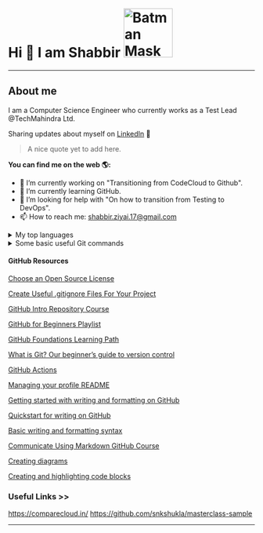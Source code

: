 # Hi 👋 I am Shabbir <img width="100" alt="Batman Mask Icon" src="https://github.com/user-attachments/assets/a06b0a08-36d3-4c47-a315-64352ff7d172">


-----------------------------------------------------------------------------

## About me
I am a Computer Science Engineer who currently works as a Test Lead @TechMahindra Ltd.

Sharing updates about myself on [LinkedIn](https://www.linkedin.com/in/shabbirziyai/) 📖

> A nice quote yet to add here.

**You can find me on the web 🌎:**
- 🔭 I’m currently working on "Transitioning from CodeCloud to Github".
- 🌱 I’m currently learning GitHub.
- 🤔 I’m looking for help with "On how to transition from Testing to DevOps".
- 📫 How to reach me: shabbir.ziyai.17@gmail.com
<details>
<summary>My top languages</summary>

| Rank | Languages |
|------|-----------|
|     1| Java      |
|     2| SQL       |
|     3| Shell     |

</details>

<details>
<summary>Some basic useful Git commands</summary>

  ```
git --version (To see installed git version)
where.exe git (To see where git exe is installed)
git config --list (To see all parameters/variables currently set)
git config --global user.name "xxxx" (To see global username)
git init (Initial a folder as a git repo)
git clone (Clone an existing remote git repo)
git check -b <newbranch> (To create a new branch from main/master and switch to it)
git add . (Add staged changes/files)
git status (Check status of changed files)
git commit -m "message" (Commit staged changes)
git push (Push local committed chanages to remote repo)
git push <remote> <branch> (Push local committed newbranch to remote repo)
git push --delete <remote> <branch> (Delete branch from remote repo)
git show (Show list of all commits in a repo)
git branch -d <newbranch> (Delete branch in local repo)
git branch -M main (Set main branch)
git remote add origin <remote-repo-url> (Set a local repo to point to a remote repo)
git push -u origin main (Push local changes to remote repo)

```

</details>


#### GitHub Resources

[Choose an Open Source License](https://choosealicense.com/)

[Create Useful .gitignore Files For Your Project](https://www.toptal.com/developers/gitignore)

[GitHub Intro Repository Course](https://github.com/skills/introduction-to-github)

[GitHub for Beginners Playlist](https://www.youtube.com/playlist?list=PL0lo9MOBetEFcp4SCWinBdpml9B2U25-f)

[GitHub Foundations Learning Path](https://learn.microsoft.com/en-us/collections/o1njfe825p602p)

[What is Git? Our beginner’s guide to version control](https://github.blog/2024-05-27-what-is-git-our-beginners-guide-to-version-control/?utm_source=youtube&utm_medium=video&utm_campaign=Sprint1)

[GitHub Actions](https://docs.github.com/en/actions)

[Managing your profile README](https://docs.github.com/en/account-and-profile/setting-up-and-managing-your-github-profile/customizing-your-profile/managing-your-profile-readme)

[Getting started with writing and formatting on GitHub](https://docs.github.com/en/get-started/writing-on-github/getting-started-with-writing-and-formatting-on-github)

[Quickstart for writing on GitHub](
https://docs.github.com/en/get-started/writing-on-github/getting-started-with-writing-and-formatting-on-github/quickstart-for-writing-on-github)

[Basic writing and formatting syntax](https://docs.github.com/en/get-started/writing-on-github/getting-started-with-writing-and-formatting-on-github/basic-writing-and-formatting-syntax)

[Communicate Using Markdown GitHub Course](https://github.com/skills/communicate-using-markdown)

[Creating diagrams](https://docs.github.com/en/get-started/writing-on-github/working-with-advanced-formatting/creating-diagrams)

[Creating and highlighting code blocks](https://docs.github.com/en/get-started/writing-on-github/working-with-advanced-formatting/creating-and-highlighting-code-blocks)



### Useful Links >>
https://comparecloud.in/
https://github.com/snkshukla/masterclass-sample

-----------------------------------------------------------------------------


<!--
**shabbirziyai/shabbirziyai** is a ✨ _special_ ✨ repository because its `README.md` (this file) appears on your GitHub profile.

Here are some ideas to get you started:

- 🔭 I’m currently working on ...
- 🌱 I’m currently learning ...
- 👯 I’m looking to collaborate on ...
- 🤔 I’m looking for help with ...
- 💬 Ask me about ...
- 📫 How to reach me: ...
- 😄 Pronouns: ...
- ⚡ Fun fact: ...
-->
